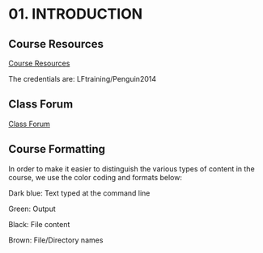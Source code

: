 # 01. INTRODUCTION

## Course Resources
[Course Resources](https://training.linuxfoundation.org/cm/LFW211/?_gl=1*3he1po*_ga*MTk4MjkxMTkxLjE2ODU0NjYwMzI.*_ga_EMX7DDZMX4*MTY5MDQ3OTA2NC4xNi4xLjE2OTA0Nzk3MjIuNS4wLjA.)

The credentials are: LFtraining/Penguin2014


## Class Forum
[Class Forum](https://forum.linuxfoundation.org/categories/lfw211-class-forum)

## Course Formatting
In order to make it easier to distinguish the various types of content in the course, we use the color coding and formats below:

Dark blue: Text typed at the command line

Green: Output

Black: File content

Brown: File/Directory names